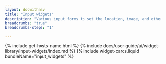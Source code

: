 ```yaml
---
layout: docwithnav
title: "Input widgets"
description: "Various input forms to set the location, image, and other configuration parameters of the device, asset, or other entity."
breadcrumbs: "true"
breadcrumbs-steps: "1"

---
```

{% include get-hosts-name.html %}
{% include docs/user-guide/ui/widget-library/input-widgets/index.md %}
{% include widget-cards.liquid bundleName="input_widgets" %}
